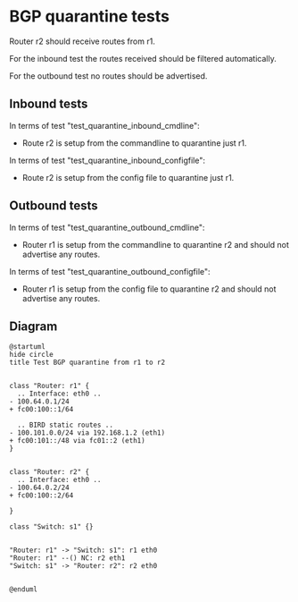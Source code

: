 # BGP quarantine tests

Router r2 should receive routes from r1.

For the inbound test the routes received should be filtered automatically.

For the outbound test no routes should be advertised.


## Inbound tests

In terms of test "test_quarantine_inbound_cmdline":
- Route r2 is setup from the commandline to quarantine just r1.

In terms of test "test_quarantine_inbound_configfile":
- Route r2 is setup from the config file to quarantine just r1.


## Outbound tests

In terms of test "test_quarantine_outbound_cmdline":
- Router r1 is setup from the commandline to quarantine r2 and should not advertise any routes.

In terms of test "test_quarantine_outbound_configfile":
- Router r1 is setup from the config file to quarantine r2 and should not advertise any routes.


## Diagram

```plantuml
@startuml
hide circle
title Test BGP quarantine from r1 to r2


class "Router: r1" {
  .. Interface: eth0 ..
- 100.64.0.1/24
+ fc00:100::1/64

  .. BIRD static routes ..
- 100.101.0.0/24 via 192.168.1.2 (eth1)
+ fc00:101::/48 via fc01::2 (eth1)
}


class "Router: r2" {
  .. Interface: eth0 ..
- 100.64.0.2/24
+ fc00:100::2/64

}

class "Switch: s1" {}


"Router: r1" -> "Switch: s1": r1 eth0
"Router: r1" --() NC: r2 eth1
"Switch: s1" -> "Router: r2": r2 eth0


@enduml
```
